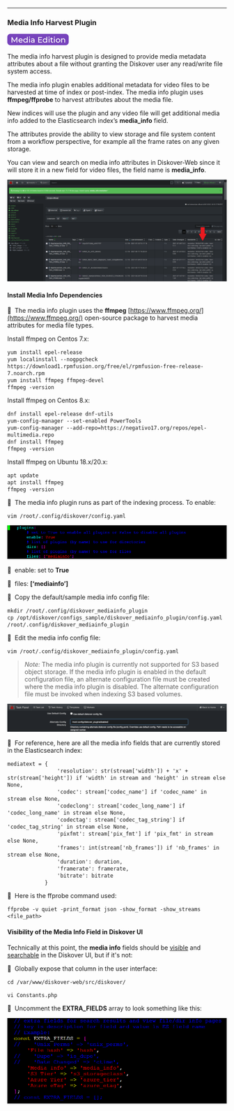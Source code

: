 <p id="media_info_plugin"></p>

___
### Media Info Harvest Plugin

![Image: AJA Diskover Media Edition Label](images/button_edition_media.png)

The media info harvest plugin is designed to provide media metadata attributes about a file without granting the Diskover user any read/write file system access.

The media info plugin enables additional metadata for video files to be harvested at time of index or post-index. The media info plugin uses **ffmpeg/ffprobe** to harvest attributes about the media file.

New indices will use the plugin and any video file will get additional media info added to the Elasticsearch index’s **media_info** field.

The attributes provide the ability to view storage and file system content from a workflow perspective, for example all the frame rates on any given storage.

You can view and search on media info attributes in Diskover-Web since it will store it in a new field for video files, the field name is **media_info**.

![Image: Media Info Field in UI Results Pane](images/image_plugins_media_info_diskover_ui_column_in_results_pane.png)

#### Install Media Info Dependencies

🔴 &nbsp;The media info plugin uses the **ffmpeg** [https://www.ffmpeg.org/](https://www.ffmpeg.org/) open-source package to harvest media attributes for media file types.

Install ffmpeg on Centos 7.x:

```
yum install epel-release
yum localinstall --nogpgcheck https://download1.rpmfusion.org/free/el/rpmfusion-free-release-7.noarch.rpm
yum install ffmpeg ffmpeg-devel
ffmpeg -version
```

Install ffmpeg on Centos 8.x:

```
dnf install epel-release dnf-utils
yum-config-manager --set-enabled PowerTools
yum-config-manager --add-repo=https://negativo17.org/repos/epel-multimedia.repo
dnf install ffmpeg
ffmpeg -version
```

Install ffmpeg on Ubuntu 18.x/20.x:

```
apt update
apt install ffmpeg
ffmpeg -version
```

🔴 &nbsp;The media info plugin runs as part of the indexing process. To enable:

```
vim /root/.config/diskover/config.yaml
```
![Image: Media Info Plugin Configuration in Terminal](images/image_plugins_media_info_config_in_terminal.png)

  🔴 &nbsp;enable: set to **True**

  🔴 &nbsp;files: **[‘mediainfo’]**

🔴 &nbsp;Copy the default/sample media info config file:

```
mkdir /root/.config/diskover_mediainfo_plugin
cp /opt/diskover/configs_sample/diskover_mediainfo_plugin/config.yaml /root/.config/diskover_mediainfo_plugin
```

🔴 &nbsp;Edit the media info config file:

```
vim /root/.config/diskover_mediainfo_plugin/config.yaml
```

>_Note:_  The media info plugin is currently not supported for S3 based object storage. If the media info plugin is enabled in the default configuration file, an alternate configuration file must be created where the media info plugin is disabled. The alternate configuration file must be invoked when indexing S3 based volumes.

![Image: Media Info Plugin Configuration in Task Panel](images/image_plugins_media_info_task_panel_config_for_s3_bucket.png)

🔴 &nbsp;For reference, here are all the media info fields that are currently stored in the Elasticsearch index:

```
mediatext = {
                'resolution': str(stream['width']) + 'x' + str(stream['height']) if 'width' in stream and 'height' in stream else None,
                'codec': stream['codec_name'] if 'codec_name' in stream else None,
                'codeclong': stream['codec_long_name'] if 'codec_long_name' in stream else None,
                'codectag': stream['codec_tag_string'] if 'codec_tag_string' in stream else None,
                'pixfmt': stream['pix_fmt'] if 'pix_fmt' in stream else None,
                'frames': int(stream['nb_frames']) if 'nb_frames' in stream else None,
                'duration': duration,
                'framerate': framerate,
                'bitrate': bitrate
            }
```

🔴 &nbsp;Here is the ffprobe command used:

```
ffprobe -v quiet -print_format json -show_format -show_streams <file_path>
```

#### Visibility of the Media Info Field in Diskover UI

Technically at this point, the **media info** fields should be [visible](https://docs.diskoverdata.com/diskover_user_guide_companion_aja_media_edition/#hideunhide-media-info-column-in-search-results-pane) and [searchable](https://docs.diskoverdata.com/diskover_user_guide_companion_aja_media_edition/#general-notes-on-searching-media-attributes) in the Diskover UI, but if it's not:

🔴 &nbsp;Globally expose that column in the user interface:

```
cd /var/www/diskover-web/src/diskover/
```

```
vi Constants.php
```

🔴 &nbsp;Uncomment the **EXTRA_FIELDS** array to look something like this:

![Image: Media Info Plugin Configuration in Terminal](images/image_plugins_media_uncomment_extra_fields.png)
